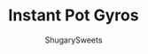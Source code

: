 ---
layout: ../../layouts/MarkdownPostLayout.astro
title: Instant Pot Gyros
author: ShugarySweets
pubDate: 2021-01-10
description: "Now you can make those tender beef pitas from your favorite Mediterranean restaurant at home! Instant Pot Gyros are flavored with herbs and drizzled with creamy yogurt sauce that everyone finds irresistible."
image_url: https://www.shugarysweets.com/wp-content/uploads/2021/01/instant-pot-gyros-facebook.jpg
tags: ["Main Dish","Greek"]
calories: 499
protein: 50
carbohydrates: 31
fats: 20
fiber: 4
ingredients: ["1 teaspoon olive oil","2 pound flank steak","1 Tablespoon dried parsley","1 teaspoon black pepper","1 medium red onion, sliced","3 cloves garlic, minced","½ cup low-sodium beef broth","1 Tablespoon lemon juice","1 teaspoon apple cider vinegar","1 cup shredded lettuce","1 cup chopped tomatoes","1 cup chopped cucumber","½ cup feta cheese","4 whole wheat pita breads, cut into halves","1 cup tzatziki sauce**"]
serves: 6
time: "27 minutes"
prepTime: "20 minutes"
instructions: ["Select SAUTE on the Instant Pot and add the olive oil.","Season both sides of the flank steak with parsley and pepper. Cut the steak into thin strips, going against the grain.","Add the onions, garlic and steak strips to the Instant Pot. Saute for 1-2 minutes, just until the steak begins to brown and the garlic and onions are fragrant.","Add the beef broth, lemon juice, and apple cider vinegar to the Instant Pot.  Using a wooden spoon, scrape up the browned bits from the bottom of the Instant Pot.  This is called deglazing and prevents a burn notice from happening while cooking.","Put the lid on and lock it in place. Make sure the valve is set to SEALING.  Select the MANUAL or HIGH PRESSURE setting and set the cook time for 7 minutes.","While the steak is cooking, prepare your tzatziki sauce if you haven't done so earlier.","When the cooking time has completed, allow the pressure to release naturally for 10 minutes, and then to do a quick release of the remaining pressure by moving the valve on the lid to VENTING.  ","For serving, add some shredded lettuce, chopped tomato, chopped cucumber and feta cheese to one half of the pita bread. Add steak and top it with a spoonful of Tzatziki Sauce.","Store meat and sauce in a covered container in the refrigerator for up to 3 days. Freeze meat for up to 6 months."]
nutrition: ["499 calories","31 grams carbohydrates","134 milligrams cholesterol","20 grams fat","4 grams fiber","50 grams protein","8 grams saturated fat","544 milligrams sodium","5 grams sugar","0 grams trans fat","9 grams unsaturated fat"]
---